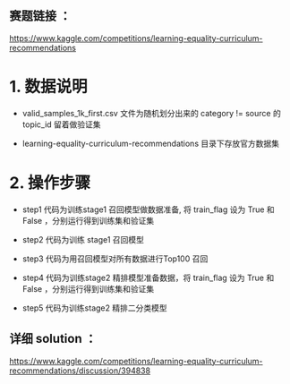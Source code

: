 ## 赛题链接 ：
https://www.kaggle.com/competitions/learning-equality-curriculum-recommendations

# 1. 数据说明
- valid_samples_1k_first.csv 文件为随机划分出来的 category != source 的 topic_id 留着做验证集

- learning-equality-curriculum-recommendations 目录下存放官方数据集

# 2. 操作步骤
- step1 代码为训练stage1 召回模型做数据准备, 将 train_flag 设为 True 和 False ，分别运行得到训练集和验证集

- step2 代码为训练 stage1 召回模型

- step3 代码为用召回模型对所有数据进行Top100 召回

- step4 代码为训练stage2 精排模型准备数据，将 train_flag 设为 True 和 False ，分别运行得到训练集和验证集

- step5 代码为训练stage2 精排二分类模型

## 详细 solution ：
https://www.kaggle.com/competitions/learning-equality-curriculum-recommendations/discussion/394838
